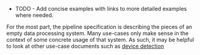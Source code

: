 - TODO - Add concise examples with links to more detailed examples where needed.


For the most part, the pipeline specification is describing the pieces of an empty data processing system. Many use-cases only make sense in the context of some concrete usage of that system. As such, it may be helpful to look at other use-case documents such as [device detection](../device-detection-specification/usage-examples.md)